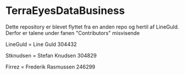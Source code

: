 # TerraEyesDataBusiness

Dette repository er blevet flyttet fra en anden repo og hertil af LineGuld.
Derfor er talene under fanen "Contributors" misvisende 



LineGuld = Line Guld 304432 

Stknudsen = Stefan Knudsen 304829

Firrez = Frederik Rasmussen 246299
